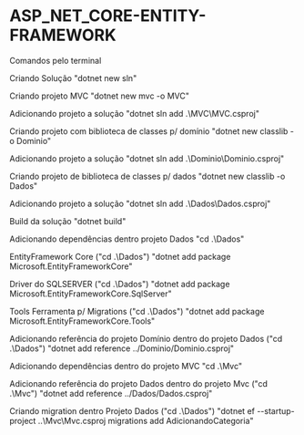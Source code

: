 # ASP_NET_CORE-ENTITY-FRAMEWORK

Comandos pelo terminal

Criando Solução 
"dotnet new sln"

Criando projeto MVC
"dotnet new mvc -o MVC"

Adicionando projeto a solução
"dotnet sln add .\MVC\MVC.csproj"

Criando projeto com biblioteca de classes p/ domínio
"dotnet new classlib -o Dominio"

Adicionando projeto a solução
"dotnet sln add .\Dominio\Dominio.csproj"

Criando projeto de biblioteca de classes p/ dados
"dotnet new classlib -o Dados"

Adicionando projeto a solução
"dotnet sln add .\Dados\Dados.csproj"

Build da solução
"dotnet build"

Adicionando dependências dentro projeto Dados
"cd .\Dados\"

  EntityFramework Core ("cd .\Dados\")
  "dotnet add package Microsoft.EntityFrameworkCore"

  Driver do SQLSERVER ("cd .\Dados\")
  "dotnet add package Microsoft.EntityFrameworkCore.SqlServer"

  Tools Ferramenta p/ Migrations ("cd .\Dados\")
  "dotnet add package Microsoft.EntityFrameworkCore.Tools"
  
  Adicionando referência do projeto Domínio dentro do projeto Dados ("cd .\Dados\")
  "dotnet add reference ../Dominio/Dominio.csproj"
  
Adicionando dependências dentro do projeto MVC
"cd .\Mvc\"

  Adicionando referência do projeto Dados dentro do projeto Mvc ("cd .\Mvc\")
  "dotnet add reference ../Dados/Dados.csproj"
  
Criando migration dentro Projeto Dados ("cd .\Dados\")
"dotnet ef --startup-project ..\Mvc\Mvc.csproj migrations add AdicionandoCategoria"
